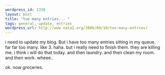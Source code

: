 ```yaml
--- 
wordpress_id: 1339
layout: post
title: "too many entries... "
tags: general, update, entries
wordpress_url: http://www.nata2.org/2006/09/10/too-many-entries/
---
```

i need to update my blog. But i have too many entries sitting in my queue. far far too many. like 3. haha. but i really need to finish them. they are killing me. i think i will do that today. and then laundry. and then clean my room. and then work. wheee..

ok. now groceries.
